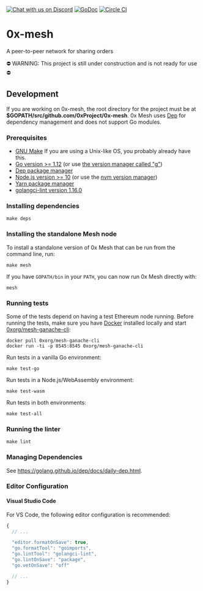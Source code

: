 [![Chat with us on Discord](https://img.shields.io/badge/chat-Discord-brightgreen.svg)](https://discord.gg/HF7fHwk)
[![GoDoc](https://godoc.org/github.com/0xProject/0x-mesh?status.svg)](https://godoc.org/github.com/0xProject/0x-mesh)
[![Circle CI](https://img.shields.io/circleci/project/0xProject/0x-mesh/master.svg)](https://circleci.com/gh/0xProject/0x-mesh/tree/master)


# 0x-mesh

A peer-to-peer network for sharing orders

:no_entry: WARNING: This project is still under construction and is not ready for use :no_entry:

## Development

If you are working on 0x-mesh, the root directory for the project must be at
**\$GOPATH/src/github.com/0xProject/0x-mesh**. 0x Mesh uses [Dep](https://golang.github.io/dep/docs/installation.html) for dependency
management and does not support Go modules.

### Prerequisites

- [GNU Make](https://www.gnu.org/software/make/) If you are using a Unix-like OS, you probably already have this.
- [Go version >= 1.12](https://golang.org/dl/) (or use [the version manager called "g"](https://github.com/stefanmaric/g))
- [Dep package manager](https://golang.github.io/dep/docs/installation.html)
- [Node.js version >= 10](https://nodejs.org/en/download/) (or use the [nvm version manager](https://github.com/creationix/nvm))
- [Yarn package manager](https://yarnpkg.com/en/)
- [golangci-lint version 1.16.0](https://github.com/golangci/golangci-lint#install)

### Installing dependencies

```
make deps
```

### Installing the standalone Mesh node

To install a standalone version of 0x Mesh that can be run from the command
line, run:

```
make mesh
```

If you have `GOPATH/bin` in your `PATH`, you can now run 0x Mesh directly with:

```
mesh
```

### Running tests

Some of the tests depend on having a test Ethereum node running. Before running
the tests, make sure you have [Docker](https://docs.docker.com/install/)
installed locally and start
[0xorg/mesh-ganache-cli](https://cloud.docker.com/u/0xorg/repository/docker/0xorg/mesh-ganache-cli):

```
docker pull 0xorg/mesh-ganache-cli
docker run -ti -p 8545:8545 0xorg/mesh-ganache-cli
```

Run tests in a vanilla Go environment:

```
make test-go
```

Run tests in a Node.js/WebAssembly environment:

```
make test-wasm
```

Run tests in both environments:

```
make test-all
```

### Running the linter

```
make lint
```

### Managing Dependencies

See https://golang.github.io/dep/docs/daily-dep.html.

### Editor Configuration

#### Visual Studio Code

For VS Code, the following editor configuration is recommended:

```javascript
{
  // ...

  "editor.formatOnSave": true,
  "go.formatTool": "goimports",
  "go.lintTool": "golangci-lint",
  "go.lintOnSave": "package",
  "go.vetOnSave": "off"

  // ...
}
```
